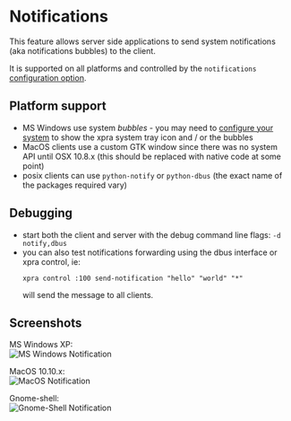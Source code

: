 # Notifications

This feature allows server side applications to send system notifications (aka notifications bubbles) to the client.

It is supported on all platforms and controlled by the `notifications` [configuration option](../Usage/Configuration.md).

## Platform support
* MS Windows use system _bubbles_ - you may need to [configure your system](http://www.howtogeek.com/75510/beginner-how-to-customize-and-tweak-your-system-tray-icons-in-windows-7/) to show the xpra system tray icon and / or the bubbles
* MacOS clients use a custom GTK window since there was no system API until OSX 10.8.x (this should be replaced with native code at some point)
* posix clients can use `python-notify` or `python-dbus` (the exact name of the packages required vary)


## Debugging
* start both the client and server with the debug command line flags: `-d notify,dbus`
* you can also test notifications forwarding using the dbus interface or xpra control, ie:
  ```shell
  xpra control :100 send-notification "hello" "world" "*"
  ```
  will send the message to all clients.

## Screenshots
MS Windows XP: \
![MS Windows Notification](http://xpra.org/images/win2-notification.png)

MacOS 10.10.x: \
![MacOS Notification](http://xpra.org/images/osx-notification.png)

Gnome-shell: \
![Gnome-Shell Notification](http://xpra.org/images/gnome-shell-notification.png)
